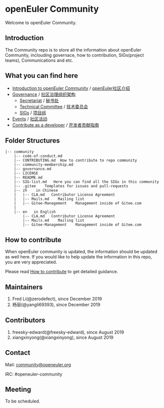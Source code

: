 # openEuler Community

Welcome to openEuler Community.


## Introduction

The Community repo is to store all the information about openEuler Community, inclouding governace, how to contribution, SIGs(project teams), Communications and etc. 

## What you can find here

- [Introduction to openEuler Community]() /   [openEuler社区介绍]()
- [Governance]() / [社区治理组织架构]()
    - [Secretariat]() / [秘书处]()
    - [Technical Committee]() / [技术委员会]()
    - [SIGs]() / [项目组]()
- [Events](https://openeuler.org/en/events.html) / [社区活动](https://openeuler.org/zh/events.html)
- [Contribute as a developer](https://openeuler.org/en/developer.html) / [开发者贡献指南](https://openeuler.org/zh/developer.html)
 
## Folder Structures
 

```
|-- community
    |-- code-of-conduct.md
    |-- CONTRIBUTING.md  How to contribute to repo community
    |-- community-membership.md
    |-- governance.md
    |-- LICENSE
    |-- README.md
    |-- SIG-list.md   Here you can find all the SIGs in this community
    |-- .gitee    Templates for issues and pull-requests
    |-- zh    in Chinese
    |   |-- CLA.md   Contributor License Agreement
    |   |-- Mails.md    Mailing list
    |   |-- Gitee-Management    Management inside of Gitee.com
    |
    |-- en   in English
        |-- CLA.md   Contributor License Agreement
        |-- Mails.md    Mailing list
        |-- Gitee-Management    Management inside of Gitee.com        
```

## How to contribute

When openEuler community is updated, the information should be updated as well here. If you would like to help update the information in this repo, you are very appreciated. 

Please read [How to contribute](CONTRIBUTING.md) to get detailed guidance.

## Maintainers

1. Fred Li(@zerodefect), since December 2019
2. 杨丽(@yangli69393), since December 2019

## Contributors

1. freesky-edward(@freesky-edward), since August 2019
2. xiangxinyong(@xiangxinyong), since August 2019

## Contact

Mail: community@openeuler.org

IRC: #openeuler-community

## Meeting

To be scheduled. 